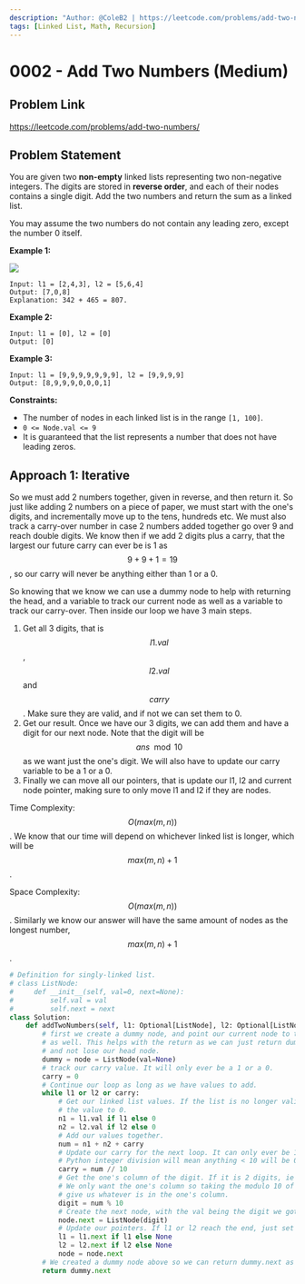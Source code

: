 ```yaml
---
description: "Author: @ColeB2 | https://leetcode.com/problems/add-two-numbers/"
tags: [Linked List, Math, Recursion]
---
```


# 0002 - Add Two Numbers (Medium)

## Problem Link

https://leetcode.com/problems/add-two-numbers/

## Problem Statement

You are given two **non-empty** linked lists representing two non-negative integers. The digits are stored in **reverse order**, and each of their nodes contains a single digit. Add the two numbers and return the sum as a linked list.

You may assume the two numbers do not contain any leading zero, except the number 0 itself.

**Example 1:**

![](https://assets.leetcode.com/uploads/2020/10/02/addtwonumber1.jpg)

```
Input: l1 = [2,4,3], l2 = [5,6,4]
Output: [7,0,8]
Explanation: 342 + 465 = 807.
```

**Example 2:**

```
Input: l1 = [0], l2 = [0]
Output: [0]
```

**Example 3:**

```
Input: l1 = [9,9,9,9,9,9,9], l2 = [9,9,9,9]
Output: [8,9,9,9,0,0,0,1]
```

**Constraints:**

- The number of nodes in each linked list is in the range `[1, 100]`.
- `0 <= Node.val <= 9`
- It is guaranteed that the list represents a number that does not have leading zeros.

## Approach 1: Iterative

So we must add 2 numbers together, given in reverse, and then return it. So just like adding 2 numbers on a piece of paper, we must start with the one's digits, and incrementally move up to the tens, hundreds etc. We must also track a carry-over number in case 2 numbers added together go over 9 and reach double digits. We know then if we add 2 digits plus a carry, that the largest our future carry can ever be is 1 as $$9 + 9 + 1 = 19$$, so our carry will never be anything either than 1 or a 0.

So knowing that we know we can use a dummy node to help with returning the head, and a variable to track our current node as well as a variable to track our carry-over. Then inside our loop we have 3 main steps.

1. Get all 3 digits, that is $$l1.val$$, $$l2.val$$ and $$carry$$. Make sure they are valid, and if not we can set them to 0.
2. Get our result. Once we have our 3 digits, we can add them and have a digit for our next node. Note that the digit will be $$ans \mod  10$$ as we want just the one's digit. We will also have to update our carry variable to be a 1 or a 0.
3. Finally we can move all our pointers, that is update our l1, l2 and current node pointer, making sure to only move l1 and l2 if they are nodes.

Time Complexity: $$O(max(m,n))$$. We know that our time will depend on whichever linked list is longer, which will be $$max(m,n) + 1$$.

Space Complexity: $$O(max(m,n))$$. Similarly we know our answer will have the same amount of nodes as the longest number, $$max(m,n) + 1$$.

<Tabs>
<TabItem value="python" label="Python">
<SolutionAuthor name="@ColeB2"/>

```py
# Definition for singly-linked list.
# class ListNode:
#     def __init__(self, val=0, next=None):
#         self.val = val
#         self.next = next
class Solution:
    def addTwoNumbers(self, l1: Optional[ListNode], l2: Optional[ListNode]) -> Optional[ListNode]:
        # first we create a dummy node, and point our current node to the dummy
        # as well. This helps with the return as we can just return dummy.next
        # and not lose our head node.
        dummy = node = ListNode(val=None)
        # track our carry value. It will only ever be a 1 or a 0.
        carry = 0
        # Continue our loop as long as we have values to add.
        while l1 or l2 or carry:
            # Get our linked list values. If the list is no longer valid default
            # the value to 0.
            n1 = l1.val if l1 else 0
            n2 = l2.val if l2 else 0
            # Add our values together.
            num = n1 + n2 + carry
            # Update our carry for the next loop. It can only ever be 1 or 0.
            # Python integer division will mean anything < 10 will be 0 and >= 1.
            carry = num // 10
            # Get the one's column of the digit. If it is 2 digits, ie 10,11,12 etc.
            # We only want the one's column so taking the modulo 10 of the num, will
            # give us whatever is in the one's column.
            digit = num % 10
            # Create the next node, with the val being the digit we got above.
            node.next = ListNode(digit)
            # Update our pointers. If l1 or l2 reach the end, just set them to None.
            l1 = l1.next if l1 else None
            l2 = l2.next if l2 else None
            node = node.next
        # We created a dummy node above so we can return dummy.next as our answer.
        return dummy.next
```

</TabItem>
</Tabs>